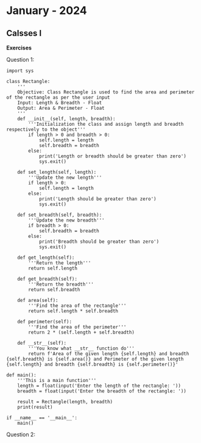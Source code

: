 # January - 2024

## Calsses I

**Exercises**

Question 1: 

    import sys

    class Rectangle:
        '''
        Objective: Class Rectangle is used to find the area and perimeter of the rectangle as per the user input
        Input: Length & Breadth - Float
        Output: Area & Perimeter - Float
        '''
        def __init__(self, length, breadth):
            '''Initialization the class and assign length and breadth respectively to the object'''
            if length > 0 and breadth > 0:
                self.length = length
                self.breadth = breadth
            else:
                print('Length or breadth should be greater than zero')
                sys.exit()

        def set_length(self, length):
            '''Update the new length'''
            if length > 0:
                self.length = length
            else:
                print('Length should be greater than zero')
                sys.exit()

        def set_breadth(self, breadth):
            '''Update the new breadth'''
            if breadth > 0:
                self.breadth = breadth
            else:
                print('Breadth should be greater than zero')
                sys.exit()

        def get_length(self):
            '''Return the length'''
            return self.length
        
        def get_breadth(self):
            '''Return the breadth'''
            return self.breadth
        
        def area(self):
            '''Find the area of the rectangle'''
            return self.length * self.breadth

        def perimeter(self):
            '''Find the area of the perimeter'''
            return 2 * (self.length + self.breadth)

        def __str__(self):
            '''You know what __str__ function do'''
            return f'Area of the given length {self.length} and breadth {self.breadth} is {self.area()} and Perimeter of the given length {self.length} and breadth {self.breadth} is {self.perimeter()}'

    def main():
        '''This is a main function'''
        length = float(input('Enter the length of the rectangle: '))
        breadth = float(input('Enter the breadth of the rectangle: '))

        result = Rectangle(length, breadth)
        print(result)

    if __name__ == '__main__':
        main()


Question 2: 
